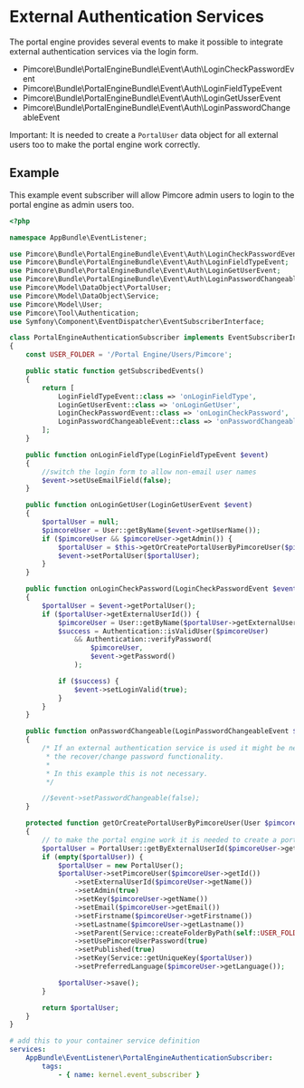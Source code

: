 # External Authentication Services

The portal engine provides several events to make it possible to integrate 
external authentication services via the login form.

* Pimcore\Bundle\PortalEngineBundle\Event\Auth\LoginCheckPasswordEvent
* Pimcore\Bundle\PortalEngineBundle\Event\Auth\LoginFieldTypeEvent
* Pimcore\Bundle\PortalEngineBundle\Event\Auth\LoginGetUsserEvent
* Pimcore\Bundle\PortalEngineBundle\Event\Auth\LoginPasswordChangeableEvent

Important: It is needed to create a `PortalUser` data object for all 
external users too to make the portal engine work correctly. 

## Example

This example event subscriber will allow Pimcore admin users to login 
to the portal engine as admin users too. 

```php
<?php

namespace AppBundle\EventListener;

use Pimcore\Bundle\PortalEngineBundle\Event\Auth\LoginCheckPasswordEvent;
use Pimcore\Bundle\PortalEngineBundle\Event\Auth\LoginFieldTypeEvent;
use Pimcore\Bundle\PortalEngineBundle\Event\Auth\LoginGetUserEvent;
use Pimcore\Bundle\PortalEngineBundle\Event\Auth\LoginPasswordChangeableEvent;
use Pimcore\Model\DataObject\PortalUser;
use Pimcore\Model\DataObject\Service;
use Pimcore\Model\User;
use Pimcore\Tool\Authentication;
use Symfony\Component\EventDispatcher\EventSubscriberInterface;

class PortalEngineAuthenticationSubscriber implements EventSubscriberInterface
{
    const USER_FOLDER = '/Portal Engine/Users/Pimcore';

    public static function getSubscribedEvents()
    {
        return [
            LoginFieldTypeEvent::class => 'onLoginFieldType',
            LoginGetUserEvent::class => 'onLoginGetUser',
            LoginCheckPasswordEvent::class => 'onLoginCheckPassword',
            LoginPasswordChangeableEvent::class => 'onPasswordChangeable',
        ];
    }

    public function onLoginFieldType(LoginFieldTypeEvent $event)
    {
        //switch the login form to allow non-email user names
        $event->setUseEmailField(false);
    }

    public function onLoginGetUser(LoginGetUserEvent $event)
    {
        $portalUser = null;
        $pimcoreUser = User::getByName($event->getUserName());
        if ($pimcoreUser && $pimcoreUser->getAdmin()) {
            $portalUser = $this->getOrCreatePortalUserByPimcoreUser($pimcoreUser);
            $event->setPortalUser($portalUser);
        }
    }

    public function onLoginCheckPassword(LoginCheckPasswordEvent $event)
    {
        $portalUser = $event->getPortalUser();
        if ($portalUser->getExternalUserId()) {
            $pimcoreUser = User::getByName($portalUser->getExternalUserId());
            $success = Authentication::isValidUser($pimcoreUser)
                && Authentication::verifyPassword(
                    $pimcoreUser,
                    $event->getPassword()
                );

            if ($success) {
                $event->setLoginValid(true);
            }
        }
    }

    public function onPasswordChangeable(LoginPasswordChangeableEvent $event)
    {
        /* If an external authentication service is used it might be needed to disable
         * the recover/change password functionality.
         *
         * In this example this is not necessary.
         */

        //$event->setPasswordChangeable(false);
    }

    protected function getOrCreatePortalUserByPimcoreUser(User $pimcoreUser)
    {
        // to make the portal engine work it is needed to create a portal user data object
        $portalUser = PortalUser::getByExternalUserId($pimcoreUser->getName(), 1);
        if (empty($portalUser)) {
            $portalUser = new PortalUser();
            $portalUser->setPimcoreUser($pimcoreUser->getId())
                ->setExternalUserId($pimcoreUser->getName())
                ->setAdmin(true)
                ->setKey($pimcoreUser->getName())
                ->setEmail($pimcoreUser->getEmail())
                ->setFirstname($pimcoreUser->getFirstname())
                ->setLastname($pimcoreUser->getLastname())
                ->setParent(Service::createFolderByPath(self::USER_FOLDER))
                ->setUsePimcoreUserPassword(true)
                ->setPublished(true)
                ->setKey(Service::getUniqueKey($portalUser))
                ->setPreferredLanguage($pimcoreUser->getLanguage());

            $portalUser->save();
        }

        return $portalUser;
    }
}

```

```yaml
# add this to your container service definition
services:
    AppBundle\EventListener\PortalEngineAuthenticationSubscriber:
        tags:
            - { name: kernel.event_subscriber }
```



